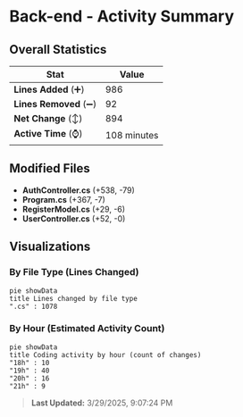 # Back-end - Activity Summary 

## Overall Statistics

| Stat                   | Value                                                             |
| ---------------------- | ----------------------------------------------------------------- |
| **Lines Added** (➕)   | 986                                          |
| **Lines Removed** (➖) | 92                                        |
| **Net Change** (↕)    | 894                |
| **Active Time** (⌚)   | 108 minutes |


## Modified Files
- **AuthController.cs** (+538, -79)
- **Program.cs** (+367, -7)
- **RegisterModel.cs** (+29, -6)
- **UserController.cs** (+52, -0)

## Visualizations

### By File Type (Lines Changed)

```mermaid
pie showData
title Lines changed by file type
".cs" : 1078
```

### By Hour (Estimated Activity Count)

```mermaid
pie showData
title Coding activity by hour (count of changes)
"18h" : 10
"19h" : 40
"20h" : 16
"21h" : 9
```


> **Last Updated:** 3/29/2025, 9:07:24 PM